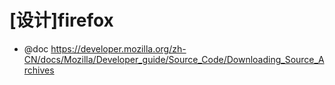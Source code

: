 # [设计]firefox

- @doc https://developer.mozilla.org/zh-CN/docs/Mozilla/Developer_guide/Source_Code/Downloading_Source_Archives